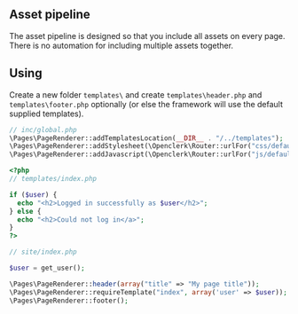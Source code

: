 ## Asset pipeline

The asset pipeline is designed so that you include all assets on every page.
There is no automation for including multiple assets together.

## Using

Create a new folder `templates\` and create `templates\header.php` and `templates\footer.php` optionally
(or else the framework will use the default supplied templates).

```php
// inc/global.php
\Pages\PageRenderer::addTemplatesLocation(__DIR__ . "/../templates");
\Pages\PageRenderer::addStylesheet(\Openclerk\Router::urlFor("css/default.css"));
\Pages\PageRenderer::addJavascript(\Openclerk\Router::urlFor("js/default.js"));
```

```php
<?php
// templates/index.php

if ($user) {
  echo "<h2>Logged in successfully as $user</h2>";
} else {
  echo "<h2>Could not log in</a>";
}
?>
```

```php
// site/index.php

$user = get_user();

\Pages\PageRenderer::header(array("title" => "My page title"));
\Pages\PageRenderer::requireTemplate("index", array('user' => $user));
\Pages\PageRenderer::footer();
```

